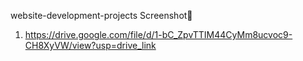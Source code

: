 website-development-projects
Screenshot🔗
1. https://drive.google.com/file/d/1-bC_ZpvTTIM44CyMm8ucvoc9-CH8XyVW/view?usp=drive_link
